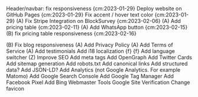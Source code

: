 Header/navbar: fix responsiveness {cm:2023-01-29}
Deploy website on GitHub Pages {cm:2023-01-29}
Fix accent / hover text color {cm:2023-01-29}
(A) Fix Stripe Integration on BlockSurvey {cm:2023-02-06}
(A) Add pricing table {cm:2023-02-11}
(A) Add WhatsApp button {cm:2023-02-15}
(B) fix pricing table responsiveness {cm:2023-02-16}

(B) Fix blog responsiveness
(A) Add Privacy Policy
(A) Add Terms of Service
(A) Add testimonials
Add i18 localization {f} {f}
    Add language switcher
(Z) Improve SEO
    Add meta tags
    Add OpenGraph
    Add Twitter Cards
    Add sitemap generation
    Add robots.txt
    Add canonical links
    Add structured data?
    Add JSON-LD?
    Add Analytics (not Google Analytics. For example Matomo)
    Add Google Search Console
    Add Google Tag Manager
    Add Facebook Pixel
    Add Bing Webmaster Tools
    Google Site Verification
Change favicon

